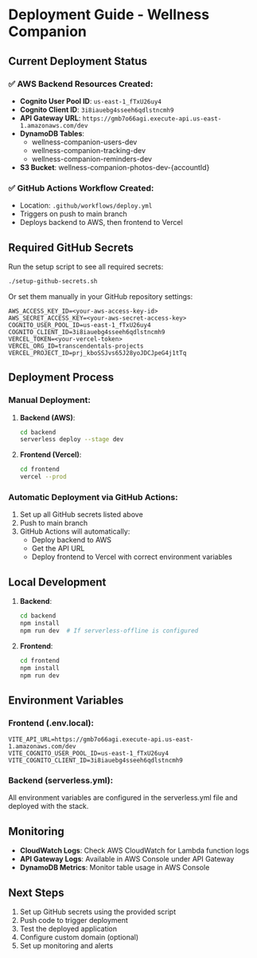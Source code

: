 # Deployment Guide - Wellness Companion

## Current Deployment Status

### ✅ AWS Backend Resources Created:
- **Cognito User Pool ID**: `us-east-1_fTxU26uy4`
- **Cognito Client ID**: `3i8iauebg4sseeh6qdlstncmh9`
- **API Gateway URL**: `https://gmb7o66agi.execute-api.us-east-1.amazonaws.com/dev`
- **DynamoDB Tables**: 
  - wellness-companion-users-dev
  - wellness-companion-tracking-dev
  - wellness-companion-reminders-dev
- **S3 Bucket**: wellness-companion-photos-dev-{accountId}

### ✅ GitHub Actions Workflow Created:
- Location: `.github/workflows/deploy.yml`
- Triggers on push to main branch
- Deploys backend to AWS, then frontend to Vercel

## Required GitHub Secrets

Run the setup script to see all required secrets:
```bash
./setup-github-secrets.sh
```

Or set them manually in your GitHub repository settings:

```
AWS_ACCESS_KEY_ID=<your-aws-access-key-id>
AWS_SECRET_ACCESS_KEY=<your-aws-secret-access-key>
COGNITO_USER_POOL_ID=us-east-1_fTxU26uy4
COGNITO_CLIENT_ID=3i8iauebg4sseeh6qdlstncmh9
VERCEL_TOKEN=<your-vercel-token>
VERCEL_ORG_ID=transcendentals-projects
VERCEL_PROJECT_ID=prj_kboSSJvs65J28yoJDCJpeG4j1tTq
```

## Deployment Process

### Manual Deployment:

1. **Backend (AWS)**:
   ```bash
   cd backend
   serverless deploy --stage dev
   ```

2. **Frontend (Vercel)**:
   ```bash
   cd frontend
   vercel --prod
   ```

### Automatic Deployment via GitHub Actions:

1. Set up all GitHub secrets listed above
2. Push to main branch
3. GitHub Actions will automatically:
   - Deploy backend to AWS
   - Get the API URL
   - Deploy frontend to Vercel with correct environment variables

## Local Development

1. **Backend**:
   ```bash
   cd backend
   npm install
   npm run dev  # If serverless-offline is configured
   ```

2. **Frontend**:
   ```bash
   cd frontend
   npm install
   npm run dev
   ```

## Environment Variables

### Frontend (.env.local):
```env
VITE_API_URL=https://gmb7o66agi.execute-api.us-east-1.amazonaws.com/dev
VITE_COGNITO_USER_POOL_ID=us-east-1_fTxU26uy4
VITE_COGNITO_CLIENT_ID=3i8iauebg4sseeh6qdlstncmh9
```

### Backend (serverless.yml):
All environment variables are configured in the serverless.yml file and deployed with the stack.

## Monitoring

- **CloudWatch Logs**: Check AWS CloudWatch for Lambda function logs
- **API Gateway Logs**: Available in AWS Console under API Gateway
- **DynamoDB Metrics**: Monitor table usage in AWS Console

## Next Steps

1. Set up GitHub secrets using the provided script
2. Push code to trigger deployment
3. Test the deployed application
4. Configure custom domain (optional)
5. Set up monitoring and alerts